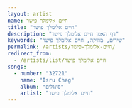 ```yaml
---
layout: artist
name: חיים אלימלך פישר
title: "חיים אלימלך פישר"
description: "דף האמן חיים אלימלך פישר"
keywords: "שירים, מוזיקה, חיים אלימלך פישר"
permalink: /artists/חיים-אלימלך-פישר/
redirect_from:
  - /artists/list/חיים אלימלך פישר
songs:
  - number: "32721"
    name: "Isru Chag"
    album: "סינגלים"
    artist: "חיים אלימלך פישר"
---
```


